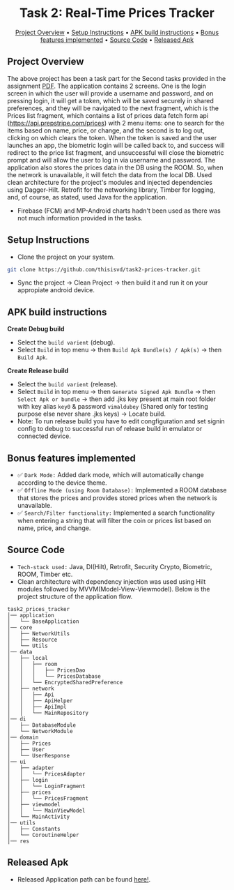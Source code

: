 <h1 align="center">
  <br>
  Task 2: Real-Time Prices Tracker
  <br>
</h1>

<p align="center">
 <a href="#project-overview">Project Overview</a> •
 <a href="#setup-instructions">Setup Instructions</a> •
 <a href="#apk-build-instructions">APK build instructions</a> •
 <a href="#bonus-features-implemented">Bonus features implemented</a> •
 <a href="#source-code">Source Code</a> •
 <a href="#released-apk">Released Apk</a>
</p>

## Project Overview
The above project has been a task part for the Second tasks provided in the assignment [PDF](https://github.com/thisisvd/task2-prices-tracker/blob/master/support/Android%20Development%20Assessment%20Tasks.pdf). The application contains 2 screens. One is the login screen in which the user will provide a username and password, and on pressing login, it will get a token, which will be saved securely in shared preferences, and they will be navigated to the next fragment, which is the Prices list fragment, which contains a list of prices data fetch form api (https://api.prepstripe.com/prices) with 2 menu items: one to search for the items based  on name, price, or change, and the second is to log out, clicking on which clears the token. When the token is saved and the user launches an app, the biometric login will be called back to, and success will redirect to the price list fragment, and unsuccessful will close the biometric prompt and will allow the user to log in via username and password. The application also stores the prices data in the DB using the ROOM. So, when the network is unavailable, it will fetch the data from the local DB. Used clean architecture for the project's modules and injected dependencies using Dagger-Hilt. Retrofit for the networking library, Timber for logging, and, of course, as stated, used Java for the application.

- Firebase (FCM) and MP-Android charts hadn't been used as there was not much information provided in the tasks.

## Setup Instructions

 - Clone the project on your system.
```bash
git clone https://github.com/thisisvd/task2-prices-tracker.git
```
- Sync the project -> Clean Project -> then build it and run it on your appropiate android device.

## APK build instructions
**Create Debug build**
 - Select the `build varient` (debug).
 - Select `Build` in top menu -> then `Build Apk Bundle(s) / Apk(s)` -> then `Build Apk`.
   
**Create Release build**
 - Select the `build varient` (release).
 - Select `Build` in top menu -> then `Generate Signed Apk Bundle` -> then `Select Apk or bundle` -> then add .jks key present at main root folder with key alias `key0` & password `vimaldubey` (Shared only for testing purpose else never share .jks keys) -> Locate build.
 - Note: To run release build you have to edit congfiguration and set signin config to debug to successful run of release build in emulator or connected device. 

## Bonus features implemented
- ✅ `Dark Mode:` Added dark mode, which will automatically change according to the device theme.
- ✅ `Offline Mode (using Room Database):` Implemented a ROOM database that stores the prices and provides stored prices when the network is unavailable.
- ✅ `Search/Filter functionality:` Implemented a search functionality when entering a string that will filter the coin or prices list based on name, price, and change.
  
## Source Code
- `Tech-stack used:` Java, DI(Hilt), Retrofit, Security Crypto, Biometric, ROOM, Timber etc. 
- Clean architecture with dependency injection was used using Hilt modules followed by MVVM(Model-View-Viewmodel). Below is the project structure of the application flow.
```
task2_prices_tracker
│── application
│   └── BaseApplication
│── core
│   ├── NetworkUtils
│   ├── Resource
│   └── Utils
│── data
│   ├── local
│   │   ├── room
│   │   │   ├── PricesDao
│   │   │   └── PricesDatabase
│   │   └── EncryptedSharedPreference
│   ├── network
│   │   ├── Api
│   │   ├── ApiHelper
│   │   ├── ApiImpl
│   │   └── MainRepository
│── di
│   ├── DatabaseModule
│   └── NetworkModule
│── domain
│   ├── Prices
│   ├── User
│   └── UserResponse
│── ui
│   ├── adapter
│   │   └── PricesAdapter
│   ├── login
│   │   └── LoginFragment
│   ├── prices
│   │   └── PricesFragment
│   ├── viewmodel
│   │   └── MainViewModel
│   └── MainActivity
│── utils
│   ├── Constants
│   └── CoroutineHelper
│── res
```

## Released Apk
- Released Application path can be found [here!](https://github.com/thisisvd/task2-prices-tracker/tree/master/app/release).
